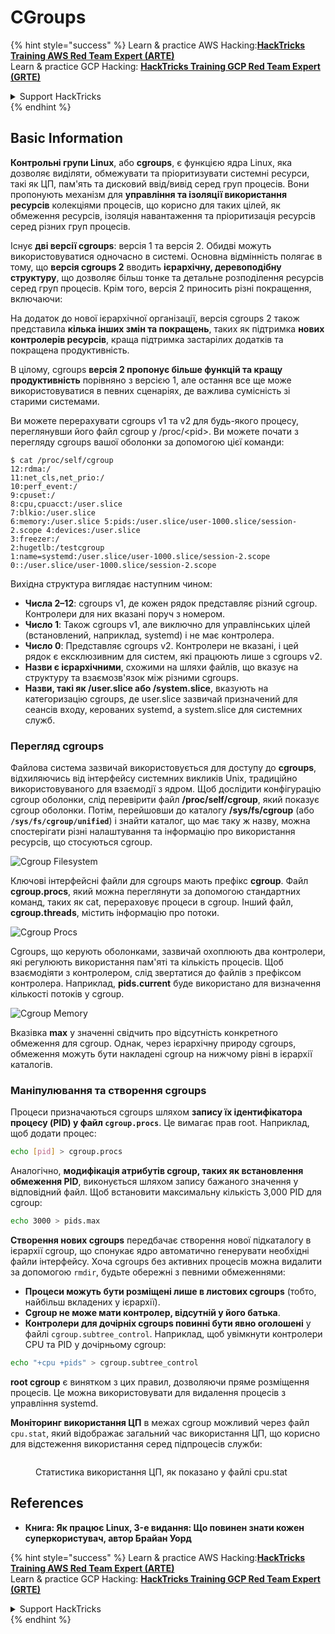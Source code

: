 # CGroups

{% hint style="success" %}
Learn & practice AWS Hacking:<img src="/.gitbook/assets/arte.png" alt="" data-size="line">[**HackTricks Training AWS Red Team Expert (ARTE)**](https://training.hacktricks.xyz/courses/arte)<img src="/.gitbook/assets/arte.png" alt="" data-size="line">\
Learn & practice GCP Hacking: <img src="/.gitbook/assets/grte.png" alt="" data-size="line">[**HackTricks Training GCP Red Team Expert (GRTE)**<img src="/.gitbook/assets/grte.png" alt="" data-size="line">](https://training.hacktricks.xyz/courses/grte)

<details>

<summary>Support HackTricks</summary>

* Check the [**subscription plans**](https://github.com/sponsors/carlospolop)!
* **Join the** 💬 [**Discord group**](https://discord.gg/hRep4RUj7f) or the [**telegram group**](https://t.me/peass) or **follow** us on **Twitter** 🐦 [**@hacktricks\_live**](https://twitter.com/hacktricks\_live)**.**
* **Share hacking tricks by submitting PRs to the** [**HackTricks**](https://github.com/carlospolop/hacktricks) and [**HackTricks Cloud**](https://github.com/carlospolop/hacktricks-cloud) github repos.

</details>
{% endhint %}

## Basic Information

**Контрольні групи Linux**, або **cgroups**, є функцією ядра Linux, яка дозволяє виділяти, обмежувати та пріоритизувати системні ресурси, такі як ЦП, пам'ять та дисковий ввід/вивід серед груп процесів. Вони пропонують механізм для **управління та ізоляції використання ресурсів** колекціями процесів, що корисно для таких цілей, як обмеження ресурсів, ізоляція навантаження та пріоритизація ресурсів серед різних груп процесів.

Існує **дві версії cgroups**: версія 1 та версія 2. Обидві можуть використовуватися одночасно в системі. Основна відмінність полягає в тому, що **версія cgroups 2** вводить **ієрархічну, деревоподібну структуру**, що дозволяє більш тонке та детальне розподілення ресурсів серед груп процесів. Крім того, версія 2 приносить різні покращення, включаючи:

На додаток до нової ієрархічної організації, версія cgroups 2 також представила **кілька інших змін та покращень**, таких як підтримка **нових контролерів ресурсів**, краща підтримка застарілих додатків та покращена продуктивність.

В цілому, cgroups **версія 2 пропонує більше функцій та кращу продуктивність** порівняно з версією 1, але остання все ще може використовуватися в певних сценаріях, де важлива сумісність зі старими системами.

Ви можете перерахувати cgroups v1 та v2 для будь-якого процесу, переглянувши його файл cgroup у /proc/\<pid>. Ви можете почати з перегляду cgroups вашої оболонки за допомогою цієї команди:
```shell-session
$ cat /proc/self/cgroup
12:rdma:/
11:net_cls,net_prio:/
10:perf_event:/
9:cpuset:/
8:cpu,cpuacct:/user.slice
7:blkio:/user.slice
6:memory:/user.slice 5:pids:/user.slice/user-1000.slice/session-2.scope 4:devices:/user.slice
3:freezer:/
2:hugetlb:/testcgroup
1:name=systemd:/user.slice/user-1000.slice/session-2.scope
0::/user.slice/user-1000.slice/session-2.scope
```
Вихідна структура виглядає наступним чином:

* **Числа 2–12**: cgroups v1, де кожен рядок представляє різний cgroup. Контролери для них вказані поруч з номером.
* **Число 1**: Також cgroups v1, але виключно для управлінських цілей (встановлений, наприклад, systemd) і не має контролера.
* **Число 0**: Представляє cgroups v2. Контролери не вказані, і цей рядок є ексклюзивним для систем, які працюють лише з cgroups v2.
* **Назви є ієрархічними**, схожими на шляхи файлів, що вказує на структуру та взаємозв'язок між різними cgroups.
* **Назви, такі як /user.slice або /system.slice**, вказують на категоризацію cgroups, де user.slice зазвичай призначений для сеансів входу, керованих systemd, а system.slice для системних служб.

### Перегляд cgroups

Файлова система зазвичай використовується для доступу до **cgroups**, відхиляючись від інтерфейсу системних викликів Unix, традиційно використовуваного для взаємодії з ядром. Щоб дослідити конфігурацію cgroup оболонки, слід перевірити файл **/proc/self/cgroup**, який показує cgroup оболонки. Потім, перейшовши до каталогу **/sys/fs/cgroup** (або **`/sys/fs/cgroup/unified`**) і знайти каталог, що має таку ж назву, можна спостерігати різні налаштування та інформацію про використання ресурсів, що стосуються cgroup.

![Cgroup Filesystem](<../../../.gitbook/assets/image (1128).png>)

Ключові інтерфейсні файли для cgroups мають префікс **cgroup**. Файл **cgroup.procs**, який можна переглянути за допомогою стандартних команд, таких як cat, перераховує процеси в cgroup. Інший файл, **cgroup.threads**, містить інформацію про потоки.

![Cgroup Procs](<../../../.gitbook/assets/image (281).png>)

Cgroups, що керують оболонками, зазвичай охоплюють два контролери, які регулюють використання пам'яті та кількість процесів. Щоб взаємодіяти з контролером, слід звертатися до файлів з префіксом контролера. Наприклад, **pids.current** буде використано для визначення кількості потоків у cgroup.

![Cgroup Memory](<../../../.gitbook/assets/image (677).png>)

Вказівка **max** у значенні свідчить про відсутність конкретного обмеження для cgroup. Однак, через ієрархічну природу cgroups, обмеження можуть бути накладені cgroup на нижчому рівні в ієрархії каталогів.

### Маніпулювання та створення cgroups

Процеси призначаються cgroups шляхом **запису їх ідентифікатора процесу (PID) у файл `cgroup.procs`**. Це вимагає прав root. Наприклад, щоб додати процес:
```bash
echo [pid] > cgroup.procs
```
Аналогічно, **модифікація атрибутів cgroup, таких як встановлення обмеження PID**, виконується шляхом запису бажаного значення у відповідний файл. Щоб встановити максимальну кількість 3,000 PID для cgroup:
```bash
echo 3000 > pids.max
```
**Створення нових cgroups** передбачає створення нової підкаталогу в ієрархії cgroup, що спонукає ядро автоматично генерувати необхідні файли інтерфейсу. Хоча cgroups без активних процесів можна видалити за допомогою `rmdir`, будьте обережні з певними обмеженнями:

* **Процеси можуть бути розміщені лише в листових cgroups** (тобто, найбільш вкладених у ієрархії).
* **Cgroup не може мати контролер, відсутній у його батька**.
* **Контролери для дочірніх cgroups повинні бути явно оголошені** у файлі `cgroup.subtree_control`. Наприклад, щоб увімкнути контролери CPU та PID у дочірньому cgroup:
```bash
echo "+cpu +pids" > cgroup.subtree_control
```
**root cgroup** є винятком з цих правил, дозволяючи пряме розміщення процесів. Це можна використовувати для видалення процесів з управління systemd.

**Моніторинг використання ЦП** в межах cgroup можливий через файл `cpu.stat`, який відображає загальний час використання ЦП, що корисно для відстеження використання серед підпроцесів служби:

<figure><img src="../../../.gitbook/assets/image (908).png" alt=""><figcaption><p>Статистика використання ЦП, як показано у файлі cpu.stat</p></figcaption></figure>

## References

* **Книга: Як працює Linux, 3-е видання: Що повинен знати кожен суперкористувач, автор Брайан Уорд**

{% hint style="success" %}
Learn & practice AWS Hacking:<img src="/.gitbook/assets/arte.png" alt="" data-size="line">[**HackTricks Training AWS Red Team Expert (ARTE)**](https://training.hacktricks.xyz/courses/arte)<img src="/.gitbook/assets/arte.png" alt="" data-size="line">\
Learn & practice GCP Hacking: <img src="/.gitbook/assets/grte.png" alt="" data-size="line">[**HackTricks Training GCP Red Team Expert (GRTE)**<img src="/.gitbook/assets/grte.png" alt="" data-size="line">](https://training.hacktricks.xyz/courses/grte)

<details>

<summary>Support HackTricks</summary>

* Check the [**subscription plans**](https://github.com/sponsors/carlospolop)!
* **Join the** 💬 [**Discord group**](https://discord.gg/hRep4RUj7f) or the [**telegram group**](https://t.me/peass) or **follow** us on **Twitter** 🐦 [**@hacktricks\_live**](https://twitter.com/hacktricks\_live)**.**
* **Share hacking tricks by submitting PRs to the** [**HackTricks**](https://github.com/carlospolop/hacktricks) and [**HackTricks Cloud**](https://github.com/carlospolop/hacktricks-cloud) github repos.

</details>
{% endhint %}
